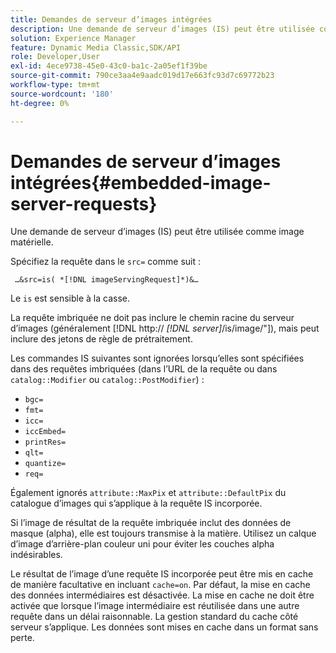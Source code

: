 ```yaml
---
title: Demandes de serveur d’images intégrées
description: Une demande de serveur d’images (IS) peut être utilisée comme image matérielle.
solution: Experience Manager
feature: Dynamic Media Classic,SDK/API
role: Developer,User
exl-id: 4ece9738-45e0-43c0-ba1c-2a05ef1f39be
source-git-commit: 790ce3aa4e9aadc019d17e663fc93d7c69772b23
workflow-type: tm+mt
source-wordcount: '180'
ht-degree: 0%

---
```


# Demandes de serveur d’images intégrées{#embedded-image-server-requests}

Une demande de serveur d’images (IS) peut être utilisée comme image matérielle.

Spécifiez la requête dans le `src=` comme suit :

` …&src=is( *[!DNL imageServingRequest]*)&…`

Le `is` est sensible à la casse.

La requête imbriquée ne doit pas inclure le chemin racine du serveur d’images (généralement [!DNL http:// *[!DNL server]*/is/image/"]), mais peut inclure des jetons de règle de prétraitement.

Les commandes IS suivantes sont ignorées lorsqu’elles sont spécifiées dans des requêtes imbriquées (dans l’URL de la requête ou dans `catalog::Modifier` ou `catalog::PostModifier`) :

* `bgc=`
* `fmt=`
* `icc=`
* `iccEmbed=`
* `printRes=`
* `qlt=`
* `quantize=`
* `req=`

Également ignorés `attribute::MaxPix` et `attribute::DefaultPix` du catalogue d’images qui s’applique à la requête IS incorporée.

Si l’image de résultat de la requête imbriquée inclut des données de masque (alpha), elle est toujours transmise à la matière. Utilisez un calque d’image d’arrière-plan couleur uni pour éviter les couches alpha indésirables.

Le résultat de l’image d’une requête IS incorporée peut être mis en cache de manière facultative en incluant `cache=on`. Par défaut, la mise en cache des données intermédiaires est désactivée. La mise en cache ne doit être activée que lorsque l’image intermédiaire est réutilisée dans une autre requête dans un délai raisonnable. La gestion standard du cache côté serveur s’applique. Les données sont mises en cache dans un format sans perte.
